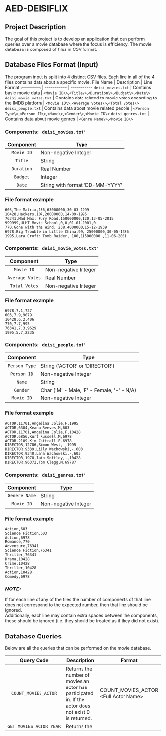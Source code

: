 # AED-DEISIFLIX

## Project Description
The goal of this project is to develop an application that can perform queries over a movie database where the focus is efficiency.
The movie database is composed of files in CSV format.

## Database Files Format (Input)
The program input is split into 4 distinct CSV files.
Each line in all of the 4 files contains data about a specific movie.
File Name | Description | Line Format
:---------: | ----------- | -----------
`deisi_movies.txt` | Contains basic movie data | `<Movie ID\>`,`<Title\>`,`<Duration\>`,`<Budget\>`,`<Date\>`
`deisi_movie_votes.txt` | Contains data related to movie votes according to the IMDB platform | `<Movie ID\>`,`<Average Votes\>`,`<Total Votes\>`
`deisi_people.txt` | Contains data about movie related people | `<Person Type\>`,`<Person ID\>`,`<Name\>`,`<Gender\>`,`<Movie ID\>`
`deisi_genres.txt` | Contains data about movie genres | `<Genre Name\>`,`<Movie ID\>`

### **Components:** `'deisi_movies.txt'`
Component | Type
 :---: | ---
`Movie ID` | Non-negative Integer
`Title` | String
`Duration` | Real Number
`Budget` | Integer
`Date` | String with format 'DD-MM-YYYY'

### File format example
```
603,The Matrix,136,63000000,30-03-1999
10428,Hackers,107,20000000,14-09-1995
76341,Mad Max: Fury Road,150000000,120,13-05-2015
999999,ULHT Movie School,0,0,01-01-2001,0
770,Gone with the Wind, 238,4000000,15-12-1939
6978,Big Trouble in Little China,99, 25000000,30-05-1986
1995,Lara Croft: Tomb Raider, 100,115000000 ,11-06-2001
```

### **Components:** `'deisi_movie_votes.txt'`
Component | Type
 :---: | ---
`Movie ID` | Non-negative Integer
`Average Votes` | Real Number
`Total Votes` | Non-negative Integer
### File format example
```
6978,7.1,727
603,7.9,9079
10428,6.2,406
770,7.7,995
76341,7.3,9629
1995,5.7,2235
```

### **Components:** `'deisi_people.txt'`
Component | Type
 :---: | ---
`Person Type` | String ('ACTOR' or 'DIRECTOR')
`Person ID` | Non-negative Integer
`Name` | String
`Gender` | Char ('M' - Male, 'F' - Female, '-' - N/A)
`Movie ID` | Non-negative Integer
### File format example
```
ACTOR,11701,Angelina Jolie,F,1995
ACTOR,6384,Keanu Reeves,M,603
ACTOR,11701,Angelina Jolie,F,10428
ACTOR,6856,Kurt Russell,M,6978
ACTOR,2109,Kim Cattrall,F,6978
DIRECTOR,12786,Simon West,-,1995
DIRECTOR,9339,Lilly Wachowski,-,603
DIRECTOR,9340,Lana Wachowski,-,603
DIRECTOR,1978,Iain Softley,-,10428
DIRECTOR,96372,Tom Clegg,M,69787
```

### **Components:** `'deisi_genres.txt'`
Component | Type
 :---: | ---
`Genere Name` | String
`Movie ID` | Non-negative Integer
### File format example
```
Action,603
Science Fiction,603
Action,6978
Romance,770
Adventure,76341
Science Fiction,76341
Thriller,76341
Drama,10428
Crime,10428
Thriller,10428
Action,10428
Comedy,6978
```

### ***NOTE:***
If for each line of any of the files the number of components of that line does not correspond to the expected number,
then that line should be ignored.</br>
Additionally, each line may contain extra spaces between the components, these should be ignored (i.e. they should be
treated as if they did not exist).

## Database Queries
Below are all the queries that can be performed on the movie database.

Query Code | Description | Format
:---: | --- | ---
`COUNT_MOVIES_ACTOR` | Returns the number of movies an actor has participated in. If the actor does not exist 0 is returned. | COUNT_MOVIES_ACTOR <Full Actor Name\>
`GET_MOVIES_ACTOR_YEAR` | Returns the 